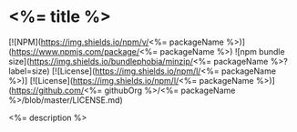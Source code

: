 # <%= title %>

[![NPM](https://img.shields.io/npm/v/<%= packageName %>)](https://www.npmjs.com/package/<%= packageName %>) ![npm bundle size](https://img.shields.io/bundlephobia/minzip/<%= packageName %>?label=size) [![License](https://img.shields.io/npm/l/<%= packageName %>)] [![License](https://img.shields.io/npm/l/<%= packageName %>)](https://github.com/<%= githubOrg %>/<%= packageName %>/blob/master/LICENSE.md)

<%= description %>